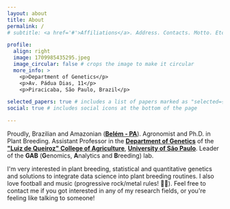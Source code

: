 ```yaml
---
layout: about
title: About
permalink: /
# subtitle: <a href='#'>Affiliations</a>. Address. Contacts. Motto. Etc.

profile:
  align: right
  image: 1709985435295.jpeg
  image_circular: false # crops the image to make it circular
  more_info: >
    <p>Department of Genetics</p>
    <p>Av. Pádua Dias, 11</p>
    <p>Piracicaba, São Paulo, Brazil</p>

selected_papers: true # includes a list of papers marked as "selected={true}"
social: true # includes social icons at the bottom of the page

---
```


Proudly, Brazilian and Amazonian (**[Belém - PA](https://www.google.com/maps/place/Bel%C3%A9m,+PA/@-1.3413464,-48.611677,11z/data=!3m1!4b1!4m6!3m5!1s0x92a461af84756ce1:0x570d540215864c35!8m2!3d-1.4563432!4d-48.501299!16s%2Fg%2F1pxyyzx3r?entry=ttu&g_ep=EgoyMDI1MDQxNC4xIKXMDSoASAFQAw%3D%3D)**). Agronomist and Ph.D. in Plant Breeding. Assistant Professor in the **[Department of Genetics](http://www.genetica.esalq.usp.br/en/)** of the **["Luiz de Queiroz" College of Agriculture](https://en.esalq.usp.br/)**, **[University of São Paulo](https://www5.usp.br/)**. Leader of the **GAB** (**G**enomics, **A**nalytics and **B**reeding) lab.

I'm very interested in plant breeding, statistical and quantitative genetics and solutions to integrate data science into plant breeding routines. I also love football and music (progressive rock/metal rules! 🤘🏽). 
Feel free to contact me if you got interested in any of my research fields, or you're feeling like talking to someone!